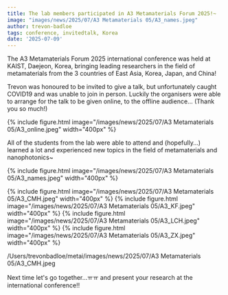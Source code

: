 ```yaml
---
title: The lab members participated in A3 Metamaterials Forum 2025!~
image: "images/news/2025/07/A3 Metamaterials 05/A3_names.jpeg"
author: trevon-badloe
tags: conference, invitedtalk, Korea
date: '2025-07-09'
---
```


The A3 Metamaterials Forum 2025 international conference was held at KAIST, Daejeon, Korea, bringing leading researchers in the field of metamaterials from the 3 countries of East Asia, Korea, Japan, and China!

Trevon was honoured to be invited to give a talk, but unfortunately caught COVID19 and was unable to join in person. Luckily the organisers were able to arrange for the talk to be given online, to the offline audience... (Thank you so much!)

{%
  include figure.html
  image="/images/news/2025/07/A3 Metamaterials 05/A3_online.jpeg"
  width="400px"
%}

All of the students from the lab were able to attend and (hopefully...) learned a lot and experienced new topics in the field of metamaterials and nanophotonics~

{%
  include figure.html
  image="/images/news/2025/07/A3 Metamaterials 05/A3_names.jpeg"
  width="400px"
%}

{%
  include figure.html
  image="/images/news/2025/07/A3 Metamaterials 05/A3_CMH.jpeg"
  width="400px"
%}
{%
  include figure.html
  image="/images/news/2025/07/A3 Metamaterials 05/A3_KF.jpeg"
  width="400px"
%}
{%
  include figure.html
  image="/images/news/2025/07/A3 Metamaterials 05/A3_LCH.jpeg"
  width="400px"
%}
{%
  include figure.html
  image="/images/news/2025/07/A3 Metamaterials 05/A3_ZX.jpeg"
  width="400px"
%}

/Users/trevonbadloe/metai/images/news/2025/07/A3 Metamaterials 05/A3_CMH.jpeg

Next time let's go together...ㅠㅠ and present your research at the international conference!!